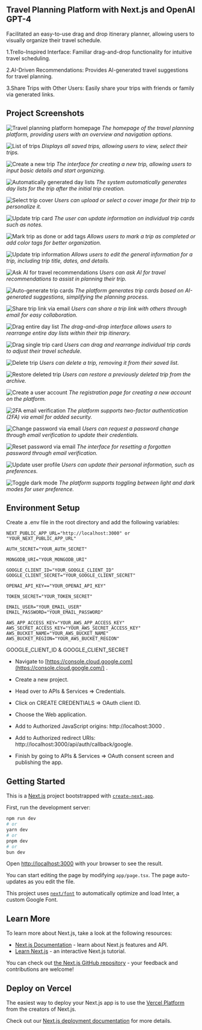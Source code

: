 ## Travel Planning Platform with Next.js and OpenAI GPT-4

Facilitated an easy-to-use drag and drop itinerary planner, allowing users to visually organize their travel schedule.

1.Trello-Inspired Interface: Familiar drag-and-drop functionality for intuitive travel scheduling.

2.AI-Driven Recommendations: Provides AI-generated travel suggestions for travel planning.

3.Share Trips with Other Users: Easily share your trips with friends or family via generated links.

## Project Screenshots
![Travel planning platform homepage]("https://github.com/user-attachments/assets/9fac8778-7b18-445d-a17a-3b0e0b9989a9")
*The homepage of the travel planning platform, providing users with an overview and navigation options.*

![List of trips]("https://github.com/user-attachments/assets/dedd89f4-e404-4bdb-a43d-7849bed26350")
*Displays all saved trips, allowing users to view, select their trips.*

![Create a new trip]("https://github.com/user-attachments/assets/8b6ea193-ac20-4cfd-af88-f5a8c3bb8341")
*The interface for creating a new trip, allowing users to input basic details and start organizing.*

![Automatically generated day lists]("https://github.com/user-attachments/assets/274c0a45-4cae-456e-bc54-f9887db21aa8")
*The system automatically generates day lists for the trip after the initial trip creation.*

![Select trip cover](https://github.com/user-attachments/assets/f0b3c146-334f-4b5f-af36-6c6aac3855bf)
*Users can upload or select a cover image for their trip to personalize it.*

![Update trip card](https://github.com/user-attachments/assets/13ea3605-d5ae-493e-a9eb-09382bf97e97")
*The user can update information on individual trip cards such as notes.*

![Mark trip as done or add tags](https://github.com/user-attachments/assets/6355e504-bed1-4597-8f18-0f7fd8ea3001)
*Allows users to mark a trip as completed or add color tags for better organization.*

![Update trip information]("https://github.com/user-attachments/assets/32361ec8-a50e-440f-bc42-548dc648604c")
*Allows users to edit the general information for a trip, including trip title, dates, and details.*

![Ask AI for travel recommendations]("https://github.com/user-attachments/assets/e22b6220-cb0c-475a-83a0-58cd548343d7")
*Users can ask AI for travel recommendations to assist in planning their trip.*

![Auto-generate trip cards]("https://github.com/user-attachments/assets/e5308584-dbb8-4050-8b0e-4805cd1fa376")
*The platform generates trip cards based on AI-generated suggestions, simplifying the planning process.*

![Share trip link via email]("https://github.com/user-attachments/assets/ecb5c65d-a9a5-4865-a9ea-8c4c42278e9f")
*Users can share a trip link with others through email for easy collaboration.*

![Drag entire day list]("https://github.com/user-attachments/assets/844af358-1819-4e5e-9694-03942f5039ac")
*The drag-and-drop interface allows users to rearrange entire day lists within their trip itinerary.*

![Drag single trip card]("https://github.com/user-attachments/assets/81435a7c-507c-4393-a2d2-bbfbe0decc40")
*Users can drag and rearrange individual trip cards to adjust their travel schedule.*

![Delete trip]("https://github.com/user-attachments/assets/d17eedb7-6f4a-4b06-946f-1b7f49fc0a1e")
*Users can delete a trip, removing it from their saved list.*

![Restore deleted trip]("https://github.com/user-attachments/assets/fad68248-5f72-46f7-b5f0-a8c973fb2ec2")
*Users can restore a previously deleted trip from the archive.*

![Create a user account]("https://github.com/user-attachments/assets/65cb0127-dd17-47f2-ac6b-b5be6ed6bb19")
*The registration page for creating a new account on the platform.*

![2FA email verification]("https://github.com/user-attachments/assets/c59907a6-b99d-4e4c-a9ad-1a2e219a3929")
*The platform supports two-factor authentication (2FA) via email for added security.*

![Change password via email]("https://github.com/user-attachments/assets/f4c3cf93-4859-481f-8d65-362baa1215e6")
*Users can request a password change through email verification to update their credentials.*

![Reset password via email]("https://github.com/user-attachments/assets/e9f56b81-1ab3-4769-b44c-5977dd408cbb")
*The interface for resetting a forgotten password through email verification.*

![Update user profile]("https://github.com/user-attachments/assets/38771d4d-1253-4734-81b6-1a08d89ed0d5")
*Users can update their personal information, such as preferences.*

![Toggle dark mode]("https://github.com/user-attachments/assets/8f315d98-91d1-43f9-9b53-c8b0d333c40a")
*The platform supports toggling between light and dark modes for user preference.*

## Environment Setup
Create a .env file in the root directory and add the following variables:

```env
NEXT_PUBLIC_APP_URL="http://localhost:3000" or "YOUR_NEXT_PUBLIC_APP_URL"

AUTH_SECRET="YOUR_AUTH_SECRET"

MONGODB_URI="YOUR_MONGODB_URI"

GOOGLE_CLIENT_ID="YOUR_GOOGLE_CLIENT_ID"
GOOGLE_CLIENT_SECRET="YOUR_GOOGLE_CLIENT_SECRET"

OPENAI_API_KEY=="YOUR_OPENAI_API_KEY"

TOKEN_SECRET="YOUR_TOKEN_SECRET"

EMAIL_USER="YOUR_EMAIL_USER"
EMAIL_PASSWORD="YOUR_EMAIL_PASSWORD"

AWS_APP_ACCESS_KEY="YOUR_AWS_APP_ACCESS_KEY"
AWS_SECRET_ACCESS_KEY="YOUR_AWS_SECRET_ACCESS_KEY"
AWS_BUCKET_NAME="YOUR_AWS_BUCKET_NAME"
AWS_BUCKET_REGION="YOUR_AWS_BUCKET_REGION"
```

GOOGLE_CLIENT_ID & GOOGLE_CLIENT_SECRET

- Navigate to [https://console.cloud.google.com](https://console.cloud.google.com/) .

- Create a new project.

- Head over to APIs & Services => Credentials.
  
- Click on CREATE CREDENTIALS => OAuth client ID.
  
- Choose the Web application.

- Add to Authorized JavaScript origins: http://localhost:3000 .

- Add to Authorized redirect URIs: http://localhost:3000/api/auth/callback/google.
  
- Finish by going to APIs & Services => OAuth consent screen and publishing the app.

## Getting Started

This is a [Next.js](https://nextjs.org/) project bootstrapped with [`create-next-app`](https://github.com/vercel/next.js/tree/canary/packages/create-next-app).

First, run the development server:

```bash
npm run dev
# or
yarn dev
# or
pnpm dev
# or
bun dev
```

Open [http://localhost:3000](http://localhost:3000) with your browser to see the result.

You can start editing the page by modifying `app/page.tsx`. The page auto-updates as you edit the file.

This project uses [`next/font`](https://nextjs.org/docs/basic-features/font-optimization) to automatically optimize and load Inter, a custom Google Font.

## Learn More

To learn more about Next.js, take a look at the following resources:

- [Next.js Documentation](https://nextjs.org/docs) - learn about Next.js features and API.
- [Learn Next.js](https://nextjs.org/learn) - an interactive Next.js tutorial.

You can check out [the Next.js GitHub repository](https://github.com/vercel/next.js/) - your feedback and contributions are welcome!

## Deploy on Vercel

The easiest way to deploy your Next.js app is to use the [Vercel Platform](https://vercel.com/new?utm_medium=default-template&filter=next.js&utm_source=create-next-app&utm_campaign=create-next-app-readme) from the creators of Next.js.

Check out our [Next.js deployment documentation](https://nextjs.org/docs/deployment) for more details.
